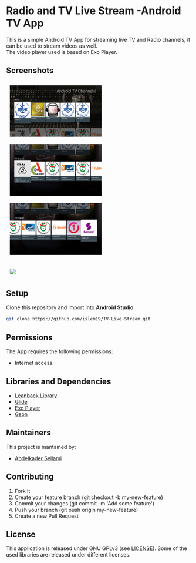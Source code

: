# Radio and TV Live Stream -Android TV App

This is a simple Android TV App for streaming live TV and Radio channels, it can be used to stream videos as well. 
<br>The video player used is based on Exo Player. 

## Screenshots

[<img src="screenshots/screenshot_1.png" align="left"
width="250"
    hspace="10" vspace="10">](screenshots/screenshot_1.png)
[<img src="screenshots/screenshot_2.png" align="center"
width="250"
    hspace="10" vspace="10">](screenshots/screenshot_2.png)
[<img src="screenshots/screenshot_3.png" align="center"
width="250"
    hspace="10" vspace="10">](screenshots/screenshot_3.png)
<br><br>
[<img src="screenshots/screenshot_4.gif" align="center"
width="790"
    hspace="10" vspace="10">](screenshots/screenshot_4.gif)


## Setup
Clone this repository and import into **Android Studio**
```bash
git clone https://github.com/islem19/TV-Live-Stream.git
```

## Permissions
The App requires the following permissions:
- Internet access.

## Libraries and Dependencies
- [Leanback Library](https://developer.android.com/reference/android/support/v17/leanback/package-summary)
- [Glide](https://github.com/bumptech/glide)
- [Exo Player](https://github.com/google/ExoPlayer)
- [Gson](https://github.com/google/gson)


## Maintainers
This project is mantained by:
* [Abdelkader Sellami](https://github.com/islem19)


## Contributing

1. Fork it
2. Create your feature branch (git checkout -b my-new-feature)
3. Commit your changes (git commit -m 'Add some feature')
4. Push your branch (git push origin my-new-feature)
5. Create a new Pull Request


## License
This application is released under GNU GPLv3 (see [LICENSE](https://github.com/islem19/TV-Live-Stream/blob/develop/LICENSE)). Some of the used libraries are released under different licenses.
